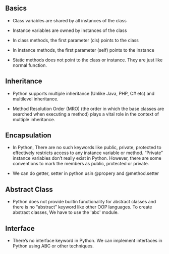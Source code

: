 ## Basics

- Class variables are shared by all instances of the class

- Instance variables are owned by instances of the class

- In class methods, the first parameter (cls) points to the class

- In instance methods, the first parameter (self) points to the instance

- Static methods does not point to the class or instance. They are just like normal function.

## Inheritance

- Python supports multiple inheritance (Unlike Java, PHP, C# etc) and multilevel inheritance.

- Method Resolution Order (MRO) (the order in which the base classes are searched when executing a method) plays a vital role in the context of multiple inheritance.

## Encapsulation

- In Python, There are no such keywords like public, private, protected to effectively restricts access to any instance variable or method. “Private” instance variables don’t  really exist in Python. However, there are some conventions to mark the members as public, protected or private.

- We can do getter, setter in python usin @propery and @method.setter

## Abstract Class

- Python does not provide builtin functionality for abstract classes and there is no “abstract” keyword like other OOP languages. To create abstract classes, We have to use the 'abc' module.

## Interface

- There’s no interface keyword in Python. We can implement interfaces in Python using ABC or other techniques.

